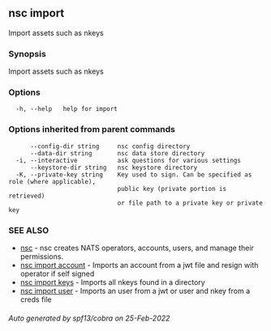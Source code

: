## nsc import

Import assets such as nkeys

### Synopsis

Import assets such as nkeys

### Options

```
  -h, --help   help for import
```

### Options inherited from parent commands

```
      --config-dir string     nsc config directory
      --data-dir string       nsc data store directory
  -i, --interactive           ask questions for various settings
      --keystore-dir string   nsc keystore directory
  -K, --private-key string    Key used to sign. Can be specified as role (where applicable),
                              public key (private portion is retrieved)
                              or file path to a private key or private key 
```

### SEE ALSO

* [nsc](nsc.md)	 - nsc creates NATS operators, accounts, users, and manage their permissions.
* [nsc import account](nsc_import_account.md)	 - Imports an account from a jwt file and resign with operator if self signed
* [nsc import keys](nsc_import_keys.md)	 - Imports all nkeys found in a directory
* [nsc import user](nsc_import_user.md)	 - Imports an user from a jwt or user and nkey from a creds file

###### Auto generated by spf13/cobra on 25-Feb-2022
